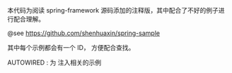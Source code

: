 本代码为阅读 spring-framework 源码添加的注释版，其中配合了不好的例子进行配合理解。

@see https://github.com/shenhuaxin/spring-sample

其中每个示例都会有一个 ID， 方便配合查找。


AUTOWIRED : 为 注入相关的示例